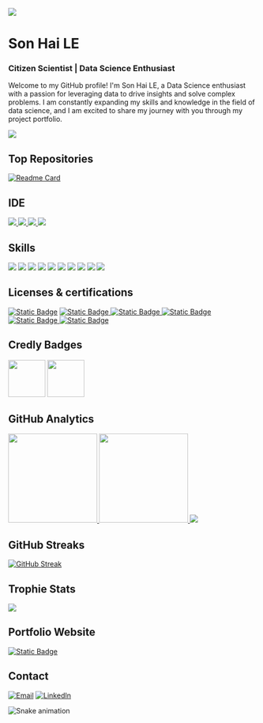 ![](https://github.com/haison19952013/haison19952013/blob/main/github-header-image.png)
# Son Hai LE
### Citizen Scientist | Data Science Enthusiast 

Welcome to my GitHub profile! I'm Son Hai LE, a Data Science enthusiast with a passion for leveraging data to drive insights and solve complex problems. I am constantly expanding my skills and knowledge in the field of data science, and I am excited to share my journey with you through my project portfolio.

[![](https://github-profile-summary-cards.vercel.app/api/cards/profile-details?username=haison19952013&theme=dark)](https://github.com/haison19952013)

## Top Repositories
[![Readme Card](https://github-readme-stats.vercel.app/api/pin/?username=haison19952013&theme=dark&hide_border=true&repo=Personal-Data-Science-Projects)](https://github.com/haison19952013/Data-Science-Projects) 

## IDE
[![](https://img.shields.io/badge/Python-FFD43B?style=for-the-badge&logo=python&logoColor=blue) ![](	https://img.shields.io/badge/Colab-F9AB00?style=for-the-badge&logo=googlecolab&color=525252) ![](https://img.shields.io/badge/PyCharm-000000.svg?&style=for-the-badge&logo=PyCharm&logoColor=white) ![](https://img.shields.io/badge/VSCode-0078D4?style=for-the-badge&logo=visual%20studio%20code&logoColor=white)](https://github.com/haison19952013)

## Skills
![](https://img.shields.io/badge/Numpy-777BB4?style=for-the-badge&logo=numpy&logoColor=white) ![](https://img.shields.io/badge/Pandas-2C2D72?style=for-the-badge&logo=pandas&logoColor=white) ![](https://img.shields.io/badge/Python-FFD43B?style=for-the-badge&logo=python&logoColor=blue) ![](https://img.shields.io/badge/scikit_learn-F7931E?style=for-the-badge&logo=scikit-learn&logoColor=white) ![](https://img.shields.io/badge/SciPy-654FF0?style=for-the-badge&logo=SciPy&logoColor=white)  ![](https://img.shields.io/badge/Jupyter-F37626.svg?&style=for-the-badge&logo=Jupyter&logoColor=white) ![](https://img.shields.io/badge/Markdown-000000?style=for-the-badge&logo=markdown&logoColor=white) ![](https://img.shields.io/badge/Keras-FF0000?style=for-the-badge&logo=keras&logoColor=white) ![](https://img.shields.io/badge/PyTorch-EE4C2C?style=for-the-badge&logo=pytorch&logoColor=white) ![](https://img.shields.io/badge/Plotly-239120?style=for-the-badge&logo=plotly&logoColor=white)

## Licenses & certifications
[![Static Badge](https://img.shields.io/badge/Tensorflow%20Developer-Certificate-orange?logo=tensorflow)](https://www.credential.net/74a9a141-eeb1-4b24-b57a-b62202f7e888)
[![Static Badge](https://img.shields.io/badge/DeepLearning.AI%20TensorFlow%20Developer-Specialization-blue)
](https://www.coursera.org/account/accomplishments/specialization/CZYZPXCCWD97)
[![Static Badge](https://img.shields.io/badge/Google%20Data%20Analytics-Specialization-blue)
](https://www.coursera.org/account/accomplishments/specialization/certificate/BHZPY5PXCMYW)
[![Static Badge](https://img.shields.io/badge/Deep%20Learning-Specialization-blue)
](https://www.coursera.org/account/accomplishments/specialization/certificate/ZYH8P3JPKTGD)
[![Static Badge](https://img.shields.io/badge/SQL%20(Advanced)-Certificate-blue)
](https://www.hackerrank.com/certificates/46f68492ce96)
[![Static Badge](https://img.shields.io/badge/Applied%20Data%20Science%20Lab-Course-blue?style=flat)
](https://www.credly.com/badges/210a81c1-a34a-4578-936d-b7c0d9b4c16a/public_url)


## Credly Badges
[<img src='https://images.credly.com/size/680x680/images/42780b1f-a849-40e0-88a8-de3ab38adc52/image.png' width="75" height="75"/>](https://www.credly.com/badges/210a81c1-a34a-4578-936d-b7c0d9b4c16a/public_url)
[<img src='https://images.credly.com/size/680x680/images/7abb071f-772a-46fe-a899-5a11699a62dc/GCC_badge_DA_1000x1000.png' width="75" height="75"/>](https://www.credly.com/badges/210a81c1-a34a-4578-936d-b7c0d9b4c16a/public_url)



## GitHub Analytics
[<img height="180em" src="https://github-readme-stats-eight-theta.vercel.app/api?username=haison19952013&show_icons=true&theme=dark&hide_border=true&include_all_commits=true&count_private=true"/> <img height="180em" src="https://github-readme-stats.vercel.app/api/top-langs/?username=haison19952013&layout=compact&theme=dark&hide_border=true"/> ![](http://github-profile-summary-cards.vercel.app/api/cards/productive-time?username=haison19952013&show_icons=true&theme=dark&utcOffset=8)](https://github.com/haison19952013)

## GitHub Streaks
[![GitHub Streak](https://github-readme-streak-stats.herokuapp.com?user=haison19952013&theme=dark&hide_border=true)](https://git.io/streak-stats)

## Trophie Stats
![](https://github-profile-trophy.vercel.app/?username=haison19952013&theme=dark)

## Portfolio Website
[![Static Badge](https://img.shields.io/badge/Website-%20?style=for-the-badge&label=Portfolio&labelColor=dark&color=blue)](https://www.sukhmansingh.tech)

## Contact
[![Email](https://img.shields.io/badge/Gmail-D14836?style=for-the-badge&logo=gmail&logoColor=white)](mailto:haison19952013@gmail.com) [![LinkedIn](https://img.shields.io/badge/LinkedIn-0077B5?style=for-the-badge&logo=linkedin&logoColor=white)](https://www.linkedin.com/in/sonhaile/)

![Snake animation](https://github.com/haison19952013/haison19952013/blob/main/assets/github-contribution-grid-snake.svg)
<!---
haison19952013/haison19952013 is a ✨ special ✨ repository because its `README.md` (this file) appears on your GitHub profile.
You can click the Preview link to take a look at your changes.
--->